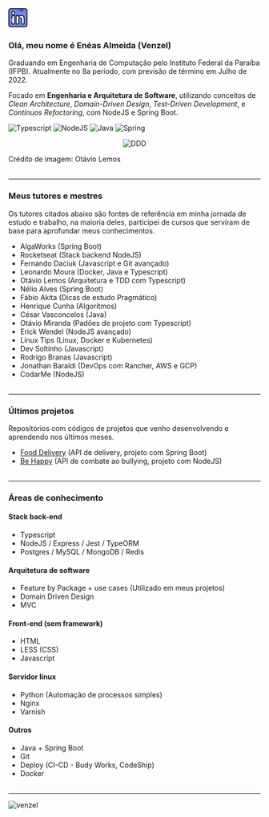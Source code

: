 <a href="https://www.linkedin.com/in/venzel/">
  <img alt="Enéas Almeida | Linkedin" width="38px" height="38px" src="https://raw.githubusercontent.com/leftabn/leftabn/master/Icons/linkedin.svg" />
</a><br>

### Olá, meu nome é Enéas Almeida (Venzel)

Graduando em Engenharia de Computação pelo Instituto Federal da Paraíba (IFPB). Atualmente no 8a período, com previsão de término em Julho de 2022.

Focado em <b>Engenharia e Arquitetura de Software</b>, utilizando conceitos de _Clean Architecture_, _Domain-Driven Design_, _Test-Driven Development_, e _Continuos Refactoring_, com NodeJS e Spring Boot.

<p align="left">
  <img src="https://cdn.worldvectorlogo.com/logos/typescript.svg" alt="Typescript" width="30" height="30" /> 
    <img src="https://cdn.worldvectorlogo.com/logos/nodejs.svg" alt="NodeJS" width="150" height="30" /> 
  <img src="https://cdn.worldvectorlogo.com/logos/java-14.svg" alt="Java" width="30" height="30" /> 
  <img src="https://cdn.worldvectorlogo.com/logos/spring-3.svg" alt="Spring" width="30" height="30" /> 
</p>

<p align="center">
<img alt="DDD" width="450px" height="450px" src="https://raw.githubusercontent.com/venzel/venzel/master/images/clean.svg" />
</p>

Crédito de imagem: Otávio Lemos<br><br>

<hr>

### Meus tutores e mestres

Os tutores citados abaixo são fontes de referência em minha jornada de estudo e trabalho, na maioria deles, participei de cursos que serviram de base para aprofundar meus conhecimentos.

- AlgaWorks (Spring Boot)
- Rocketseat (Stack backend NodeJS)
- Fernando Daciuk (Javascript e Git avançado)
- Leonardo Moura (Docker, Java e Typescript)
- Otávio Lemos (Arquitetura e TDD com Typescript)
- Nélio Alves (Spring Boot)
- Fábio Akita (Dicas de estudo Pragmático)
- Henrique Cunha (Algorítmos)
- César Vasconcelos (Java)
- Otávio Miranda (Padões de projeto com Typescript)
- Erick Wendel (NodeJS avançado)
- Linux Tips (Linux, Docker e Kubernetes)
- Dev Soltinho (Javascript)
- Rodrigo Branas (Javascript)
- Jonathan Baraldi (DevOps com Rancher, AWS e GCP)
- CodarMe (NodeJS)<br><br>

<hr>

### Últimos projetos

Repositórios com códigos de projetos que venho desenvolvendo e aprendendo nos últimos meses.

- <a href="https://github.com/venzel/food">Food Delivery</a> (API de delivery, projeto com Spring Boot)
- <a href="https://github.com/venzel/be_happy">Be Happy</a> (API de combate ao bullying, projeto com NodeJS)<br><br>

<hr>

### Áreas de conhecimento

#### Stack back-end

-   Typescript
-   NodeJS / Express / Jest / TypeORM
-   Postgres / MySQL / MongoDB / Redis

#### Arquitetura de software

-   Feature by Package + use cases (Utilizado em meus projetos)
-   Domain Driven Design
-   MVC

#### Front-end (sem framework)

-   HTML
-   LESS (CSS)
-   Javascript

#### Servidor linux

-   Python (Automação de processos simples)
-   Nginx
-   Varnish

#### Outros

-   Java + Spring Boot
-   Git
-   Deploy (CI-CD - Budy Works, CodeShip)
-   Docker<br><br>

<hr>

<p align="left"><img src="https://komarev.com/ghpvc/?username=venzel&label=Profile%20views&color=0e75b6&style=flat" alt="venzel" /></p>
